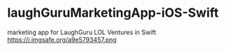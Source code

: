 # laughGuruMarketingApp-iOS-Swift
marketing app for LaughGuru LOL Ventures in Swift
https://i.imgsafe.org/a9e5793457.png

